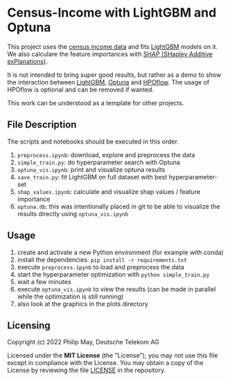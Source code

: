 # Census-Income with LightGBM and Optuna

This project uses the [census income data](https://archive-beta.ics.uci.edu/ml/datasets/census+income) and
fits [LightGBM](https://lightgbm.readthedocs.io/) models on it. We also calculare the feature importances
with [SHAP (SHapley Additive exPlanations)](https://github.com/slundberg/shap).

It is not intended to bring super good results, but rather as a demo to show the interaction between 
[LightGBM](https://lightgbm.readthedocs.io/), [Optuna](https://optuna.readthedocs.io/en/stable/index.html) and 
[HPOflow](https://github.com/telekom/HPOflow). The usage of HPOflow is optional and can be removed if wanted.

This work can be understood as a template for other projects.

## File Description

The scripts and notebooks should be executed in this order.

1. `preprocess.ipynb`: download, explore and preprocess the data
2. `simple_train.py`: do hyperparameter search with Optuna
3. `optuna_vis.ipynb`: print and visualize optuna results
4. `save_train.py`: fit LightGBM on full dataset with best hyperparameter-set
5. `shap_values.ipynb`: calculate and visualize shap values / feature importance
6. `optuna.db`: this was intentionally placed in git to be able to visualize the results directly using `optuna_vis.ipynb`

## Usage

1. create and activate a new Python environment (for example with conda)
2. install the dependencies: `pip install -r requirements.txt`
3. execute `preprocess.ipynb` to load and preprocess the data
4. start the hyperparameter optimization with `python simple_train.py`
5. wait a few minutes
6. execute `optuna_vis.ipynb` to view the results (can be made in parallel while the optimization is still running)
7. also look at the graphics in the plots directory

## Licensing

Copyright (c) 2022 Philip May, Deutsche Telekom AG

Licensed under the **MIT License** (the "License"); you may not use this file except in compliance with the License.
You may obtain a copy of the License by reviewing the file
[LICENSE](https://github.com/telekom/census-income-lightgbm/blob/main/LICENSE) in the repository.
